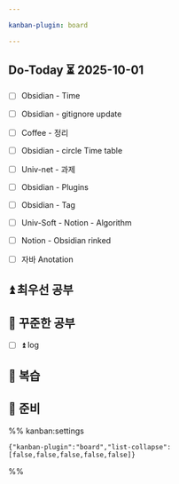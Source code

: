 ```yaml
---

kanban-plugin: board

---
```


## Do-Today ⏳ 2025-10-01

- [ ] Obsidian - Time
- [ ] Obsidian - gitignore update
- [ ] Coffee - 정리
- [ ] Obsidian - circle Time table
- [ ] Univ-net - 과제
- [ ] Obsidian - Plugins
- [ ] Obsidian - Tag
- [ ] Univ-Soft - Notion - Algorithm
- [ ] Notion - Obsidian rinked
- [ ] 자바 Anotation


## ⏫ 최우선 공부



## 🔼 꾸준한 공부

- [ ] ⏫ log


## 🔁 복습



## 🏁 준비





%% kanban:settings
```
{"kanban-plugin":"board","list-collapse":[false,false,false,false,false]}
```
%%